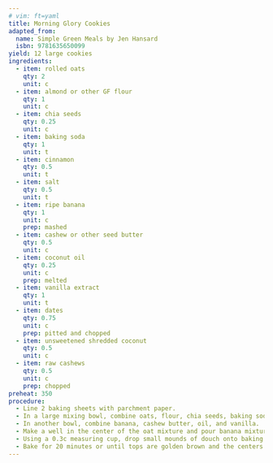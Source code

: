 ```yaml
---
# vim: ft=yaml
title: Morning Glory Cookies 
adapted_from:
  name: Simple Green Meals by Jen Hansard
  isbn: 9781635650099
yield: 12 large cookies
ingredients:
  - item: rolled oats
    qty: 2
    unit: c
  - item: almond or other GF flour
    qty: 1
    unit: c
  - item: chia seeds
    qty: 0.25
    unit: c
  - item: baking soda
    qty: 1
    unit: t
  - item: cinnamon
    qty: 0.5
    unit: t
  - item: salt
    qty: 0.5
    unit: t
  - item: ripe banana
    qty: 1
    unit: c
    prep: mashed
  - item: cashew or other seed butter
    qty: 0.5
    unit: c
  - item: coconut oil
    qty: 0.25
    unit: c
    prep: melted
  - item: vanilla extract
    qty: 1
    unit: t
  - item: dates
    qty: 0.75
    unit: c
    prep: pitted and chopped
  - item: unsweetened shredded coconut
    qty: 0.5
    unit: c 
  - item: raw cashews
    qty: 0.5
    unit: c
    prep: chopped   
preheat: 350
procedure:
  - Line 2 baking sheets with parchment paper.
  - In a large mixing bowl, combine oats, flour, chia seeds, baking soda, cinnamon, and salt.
  - In another bowl, combine banana, cashew butter, oil, and vanilla.
  - Make a well in the center of the oat mixture and pour banana mixture in. Stir to combine. Fold in dates, coconut, and cashews.
  - Using a 0.3c measuring cup, drop small mounds of douch onto baking sheets, leaving space between the mounds. Gently press on the tops to flatten slightly.
  - Bake for 20 minutes or until tops are golden brown and the centers of the cookies are set. 
---
```

